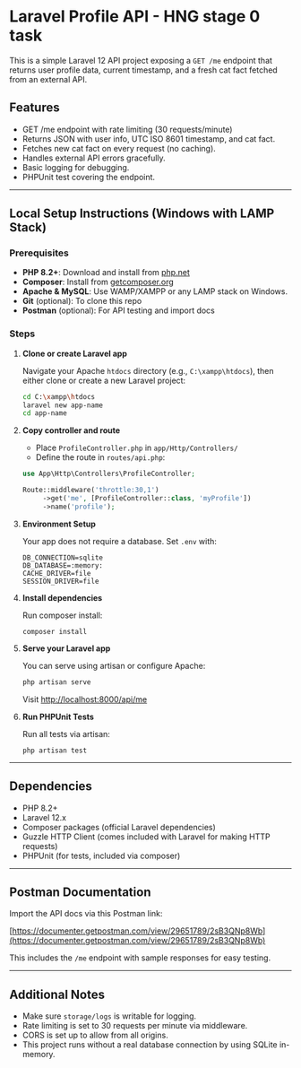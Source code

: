 # Laravel Profile API - HNG stage 0 task

This is a simple Laravel 12 API project exposing a `GET /me` endpoint that returns user profile data, current timestamp, and a fresh cat fact fetched from an external API.

## Features

- GET /me endpoint with rate limiting (30 requests/minute)
- Returns JSON with user info, UTC ISO 8601 timestamp, and cat fact.
- Fetches new cat fact on every request (no caching).
- Handles external API errors gracefully.
- Basic logging for debugging.
- PHPUnit test covering the endpoint.

***

## Local Setup Instructions (Windows with LAMP Stack)

### Prerequisites

- **PHP 8.2+**: Download and install from [php.net](https://windows.php.net/download)
- **Composer**: Install from [getcomposer.org](https://getcomposer.org/download/)
- **Apache & MySQL**: Use WAMP/XAMPP or any LAMP stack on Windows.
- **Git** (optional): To clone this repo
- **Postman** (optional): For API testing and import docs

### Steps

1. **Clone or create Laravel app**

   Navigate your Apache `htdocs` directory (e.g., `C:\xampp\htdocs`), then either clone or create a new Laravel project:

   ```bash
   cd C:\xampp\htdocs
   laravel new app-name
   cd app-name
   ```

2. **Copy controller and route**

   - Place `ProfileController.php` in `app/Http/Controllers/`
   - Define the route in `routes/api.php`:

   ```php
   use App\Http\Controllers\ProfileController;

   Route::middleware('throttle:30,1')
        ->get('me', [ProfileController::class, 'myProfile'])
        ->name('profile');
   ```

3. **Environment Setup**

   Your app does not require a database. Set `.env` with:

   ```
   DB_CONNECTION=sqlite
   DB_DATABASE=:memory:
   CACHE_DRIVER=file
   SESSION_DRIVER=file
   ```

4. **Install dependencies**

   Run composer install:

   ```
   composer install
   ```

5. **Serve your Laravel app**

   You can serve using artisan or configure Apache:

   ```bash
   php artisan serve
   ```

   Visit [http://localhost:8000/api/me](http://localhost:8000/api/me)

6. **Run PHPUnit Tests**

   Run all tests via artisan:

   ```
   php artisan test
   ```

***

## Dependencies

- PHP 8.2+
- Laravel 12.x
- Composer packages (official Laravel dependencies)
- Guzzle HTTP Client (comes included with Laravel for making HTTP requests)
- PHPUnit (for tests, included via composer)

***

## Postman Documentation

Import the API docs via this Postman link:

[https://documenter.getpostman.com/view/29651789/2sB3QNp8Wb](https://documenter.getpostman.com/view/29651789/2sB3QNp8Wb)

This includes the `/me` endpoint with sample responses for easy testing.

***

## Additional Notes

- Make sure `storage/logs` is writable for logging.
- Rate limiting is set to 30 requests per minute via middleware.
- CORS is set up to allow from all origins.
- This project runs without a real database connection by using SQLite in-memory.
